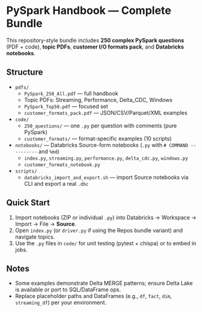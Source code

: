 # PySpark Handbook — Complete Bundle

This repository-style bundle includes **250 complex PySpark questions** (PDF + code), **topic PDFs**, **customer I/O formats pack**, and **Databricks notebooks**.

## Structure
- `pdfs/`
  - `PySpark_250_All.pdf` — full handbook
  - Topic PDFs: Streaming, Performance, Delta_CDC, Windows
  - `PySpark_Top50.pdf` — focused set
  - `customer_formats_pack.pdf` — JSON/CSV/Parquet/XML examples
- `code/`
  - `250_questions/` — one `.py` per question with comments (pure PySpark)
  - `customer_formats/` — format-specific examples (10 scripts)
- `notebooks/` — Databricks Source-form notebooks (`.py` with `# COMMAND ----------` and `%md`)
  - `index.py`, `streaming.py`, `performance.py`, `delta_cdc.py`, `windows.py`
  - `customer_formats_notebook.py`
- `scripts/`
  - `databricks_import_and_export.sh` — import Source notebooks via CLI and export a real `.dbc`

## Quick Start
1. Import notebooks (ZIP or individual `.py`) into Databricks → Workspace → Import → File → **Source**.
2. Open `index.py` (or `driver.py` if using the Repos bundle variant) and navigate topics.
3. Use the `.py` files in `code/` for unit testing (pytest + chispa) or to embed in jobs.

## Notes
- Some examples demonstrate Delta MERGE patterns; ensure Delta Lake is available or port to SQL/DataFrame ops.
- Replace placeholder paths and DataFrames (e.g., `df`, `fact`, `dim`, `streaming_df`) per your environment.